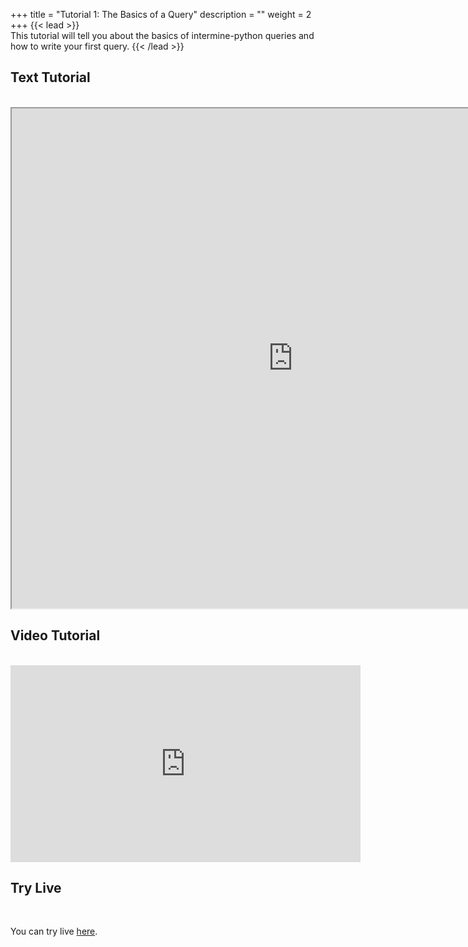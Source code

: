 +++
title = "Tutorial 1: The Basics of a Query"
description = ""
weight = 2
+++
{{< lead >}}
<br/>
This tutorial will tell you about the basics of intermine-python queries and how to write your first query.
{{< /lead >}}

## Text Tutorial
<br/>

<iframe width="900" height="800" src="https://nbviewer.jupyter.org/github/intermine/intermine-ws-python-docs/blob/master/01-tutorial.ipynb" title="Python Tutorial 01">
</iframe>


## Video Tutorial
<br/>

<iframe width="560" height="315" src="https://www.youtube.com/embed/X6mxC9qfCuw" frameborder="0" allow="accelerometer; autoplay; encrypted-media; gyroscope; picture-in-picture" allowfullscreen></iframe>


## Try Live
<br/>

You can try live [here](https://mybinder.org/v2/gh/intermine/intermine-ws-python-docs/master?filepath=01-tutorial.ipynb).